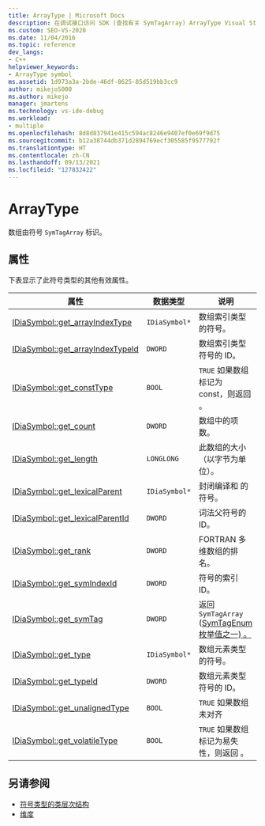 ```yaml
---
title: ArrayType | Microsoft Docs
description: 在调试接口访问 SDK (查找有关 SymTagArray) ArrayType Visual Studio类型的参考信息。
ms.custom: SEO-VS-2020
ms.date: 11/04/2016
ms.topic: reference
dev_langs:
- C++
helpviewer_keywords:
- ArrayType symbol
ms.assetid: 1d973a3a-2bde-46df-8625-85d519bb3cc9
author: mikejo5000
ms.author: mikejo
manager: jmartens
ms.technology: vs-ide-debug
ms.workload:
- multiple
ms.openlocfilehash: 8d8d837941e415c594ac8246e9407ef0e69f9d75
ms.sourcegitcommit: b12a38744db371d2894769ecf305585f9577792f
ms.translationtype: HT
ms.contentlocale: zh-CN
ms.lasthandoff: 09/13/2021
ms.locfileid: "127832422"
---
```

# <a name="arraytype"></a>ArrayType
数组由符号 `SymTagArray` 标识。

## <a name="properties"></a>属性
 下表显示了此符号类型的其他有效属性。

|属性|数据类型|说明|
|--------------|---------------|-----------------|
|[IDiaSymbol::get_arrayIndexType](../../debugger/debug-interface-access/idiasymbol-get-arrayindextype.md)|`IDiaSymbol*`|数组索引类型的符号。|
|[IDiaSymbol::get_arrayIndexTypeId](../../debugger/debug-interface-access/idiasymbol-get-arrayindextypeid.md)|`DWORD`|数组索引类型符号的 ID。|
|[IDiaSymbol::get_constType](../../debugger/debug-interface-access/idiasymbol-get-consttype.md)|`BOOL`|`TRUE` 如果数组标记为 const，则返回 。|
|[IDiaSymbol::get_count](../../debugger/debug-interface-access/idiasymbol-get-count.md)|`DWORD`|数组中的项数。|
|[IDiaSymbol::get_length](../../debugger/debug-interface-access/idiasymbol-get-length.md)|`LONGLONG`|此数组的大小（以字节为单位）。|
|[IDiaSymbol::get_lexicalParent](../../debugger/debug-interface-access/idiasymbol-get-lexicalparent.md)|`IDiaSymbol*`|封闭编译和 的符号。|
|[IDiaSymbol::get_lexicalParentId](../../debugger/debug-interface-access/idiasymbol-get-lexicalparentid.md)|`DWORD`|词法父符号的 ID。|
|[IDiaSymbol::get_rank](../../debugger/debug-interface-access/idiasymbol-get-rank.md)|`DWORD`|FORTRAN 多维数组的排名。|
|[IDiaSymbol::get_symIndexId](../../debugger/debug-interface-access/idiasymbol-get-symindexid.md)|`DWORD`|符号的索引 ID。|
|[IDiaSymbol::get_symTag](../../debugger/debug-interface-access/idiasymbol-get-symtag.md)|`DWORD`|返回 `SymTagArray` ([SymTagEnum 枚举值之一) 。](../../debugger/debug-interface-access/symtagenum.md)|
|[IDiaSymbol::get_type](../../debugger/debug-interface-access/idiasymbol-get-type.md)|`IDiaSymbol*`|数组元素类型的符号。|
|[IDiaSymbol::get_typeId](../../debugger/debug-interface-access/idiasymbol-get-typeid.md)|`DWORD`|数组元素类型符号的 ID。|
|[IDiaSymbol::get_unalignedType](../../debugger/debug-interface-access/idiasymbol-get-unalignedtype.md)|`BOOL`|`TRUE` 如果数组未对齐|
|[IDiaSymbol::get_volatileType](../../debugger/debug-interface-access/idiasymbol-get-volatiletype.md)|`BOOL`|`TRUE` 如果数组标记为易失性，则返回 。|

## <a name="see-also"></a>另请参阅
- [符号类型的类层次结构](../../debugger/debug-interface-access/class-hierarchy-of-symbol-types.md)
- [维度](../../debugger/debug-interface-access/dimension.md)